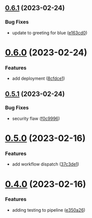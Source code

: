 ## [0.6.1](https://github.com/lydia-sbityakov/greetings-ci/compare/v0.6.0...v0.6.1) (2023-02-24)


### Bug Fixes

*  update to greeting for blue ([e163cd0](https://github.com/lydia-sbityakov/greetings-ci/commit/e163cd06b8738389e920db12db458af695d1f470))



# [0.6.0](https://github.com/lydia-sbityakov/greetings-ci/compare/v0.5.1...v0.6.0) (2023-02-24)


### Features

*  add deployment ([8cfdce1](https://github.com/lydia-sbityakov/greetings-ci/commit/8cfdce1ea204b8bbf087b8d32e8115e8f322b482))



## [0.5.1](https://github.com/lydia-sbityakov/greetings-ci/compare/v0.5.0...v0.5.1) (2023-02-24)


### Bug Fixes

* security flaw ([f0c9996](https://github.com/lydia-sbityakov/greetings-ci/commit/f0c99963b85792e3ec975e76ce49a67c97fbf2ab))



# [0.5.0](https://github.com/lydia-sbityakov/greetings-ci/compare/v0.4.0...v0.5.0) (2023-02-16)


### Features

*  add workflow dispatch ([37c3de1](https://github.com/lydia-sbityakov/greetings-ci/commit/37c3de14ebd366c2d509bae820b8c71843f9ce1b))



# [0.4.0](https://github.com/lydia-sbityakov/greetings-ci/compare/v0.3.0...v0.4.0) (2023-02-16)


### Features

*  adding testing to pipeline ([e350a26](https://github.com/lydia-sbityakov/greetings-ci/commit/e350a2661365e83eeb66dba2f20486da2ad0cc30))



